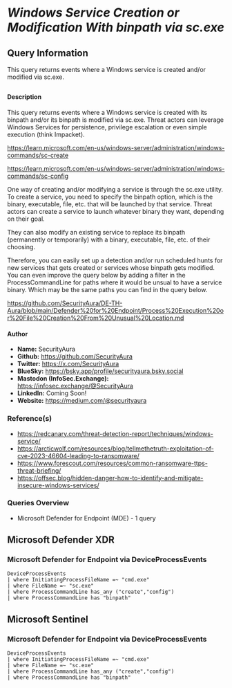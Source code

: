 # *Windows Service Creation or Modification With binpath via sc.exe*

## Query Information

This query returns events where a Windows service is created and/or modified via sc.exe.

##

#### Description

This query returns events where a Windows service is created with its binpath and/or its binpath is modified via sc.exe. Threat actors can leverage Windows Services for persistence, privilege escalation or even simple execution (think Impacket).

https://learn.microsoft.com/en-us/windows-server/administration/windows-commands/sc-create

https://learn.microsoft.com/en-us/windows-server/administration/windows-commands/sc-config

One way of creating and/or modifying a service is through the sc.exe utility. To create a service, you need to specify the binpath option, which is the binary, executable, file, etc. that will be launched by that service. Threat actors can create a service to launch whatever binary they want, depending on their goal.

They can also modify an existing service to replace its binpath (permanently or temporarily) with a binary, executable, file, etc. of their choosing.

Therefore, you can easily set up a detection and/or run scheduled hunts for new services that gets created or services whose binpath gets modified. You can even improve the query below by adding a filter in the ProcessCommandLine for paths where it would be unsual to have a service binary. Which may be the same paths you can find in the query below.

https://github.com/SecurityAura/DE-TH-Aura/blob/main/Defender%20for%20Endpoint/Process%20Execution%20or%20File%20Creation%20From%20Unusual%20Location.md

#### Author <Optional>
- **Name:** SecurityAura
- **Github:** https://github.com/SecurityAura
- **Twitter:** https://x.com/SecurityAura
- **BlueSky:** https://bsky.app/profile/securityaura.bsky.social
- **Mastodon (InfoSec.Exchange):** https://infosec.exchange/@SecurityAura
- **LinkedIn:** Coming Soon!
- **Website:** https://medium.com/@securityaura

### Reference(s) ###

- https://redcanary.com/threat-detection-report/techniques/windows-service/
- https://arcticwolf.com/resources/blog/tellmethetruth-exploitation-of-cve-2023-46604-leading-to-ransomware/
- https://www.forescout.com/resources/common-ransomware-ttps-threat-briefing/
- https://offsec.blog/hidden-danger-how-to-identify-and-mitigate-insecure-windows-services/

### Queries Overview ###

- Microsoft Defender for Endpoint (MDE) - 1 query

## Microsoft Defender XDR ##
### Microsoft Defender for Endpoint via DeviceProcessEvents ###
```KQL
DeviceProcessEvents
| where InitiatingProcessFileName =~ "cmd.exe"
| where FileName =~ "sc.exe"
| where ProcessCommandLine has_any ("create","config")
| where ProcessCommandLine has "binpath"
```
## Microsoft Sentinel ##
### Microsoft Defender for Endpoint via DeviceProcessEvents ###
```KQL
DeviceProcessEvents
| where InitiatingProcessFileName =~ "cmd.exe"
| where FileName =~ "sc.exe"
| where ProcessCommandLine has_any ("create","config")
| where ProcessCommandLine has "binpath"
```
